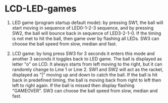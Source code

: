 # LCD-LED-games
1. LED game (program startup default mode): by pressing SW1, the ball will start moving in sequence of LED0-1-2-3 sequence, and by pressing SW2, the ball will bounce back in sequence of LED3-2-1-0. If the timing is not met to hit the ball, then game over by flashing all LEDs. SW3 can choose the ball speed from slow, median and fast.

2. LCD game: by long press SW3 for 3 seconds it enters this mode and another 3 seconds it toggles back to LED game. The ball is displayed as letter "o" on LCD. It always starts from left moving to the right, but it can randomly change to Line 1 or Line 2. SW1 and SW2 will act as the racket, displayed as "|" moving up and down to catch the ball. If the ball is hit back in predefined timing, the ball is moving back from right to left then left to right again. If the ball is missed then display flashing "GAMEOVER". SW3 can choose the ball speed from slow, median and fast.
